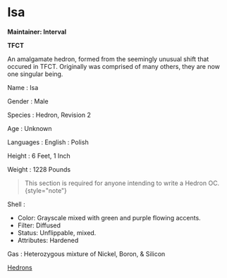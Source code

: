 # Isa

<tldr>

**Maintainer: Interval**

**TFCT**

An amalgamate hedron, formed from the seemingly unusual shift that occured in TFCT.
Originally was comprised of many others, they are now one singular being.
</tldr>

<tabs>
<tab id="information" title="General Information">

Name
: Isa

Gender
: Male

Species
: Hedron, Revision 2

Age
: Unknown

Languages
: English
: Polish

Height
: 6 Feet, 1 Inch

Weight
: 1228 Pounds

</tab>
<tab id="specifics" title="Hedron-Specific Information">

> This section is required for anyone intending to write a Hedron OC.
{style="note"}

Shell
:
* Color: Grayscale mixed with green and purple flowing accents.
* Filter: Diffused
* Status: Unflippable, mixed.
* Attributes: Hardened

Gas
: Heterozygous mixture of Nickel, Boron, & Silicon

</tab>
</tabs>

<seealso>
    <category ref="refs">
        <a href="Hedron.md">Hedrons</a>
    </category>
</seealso>